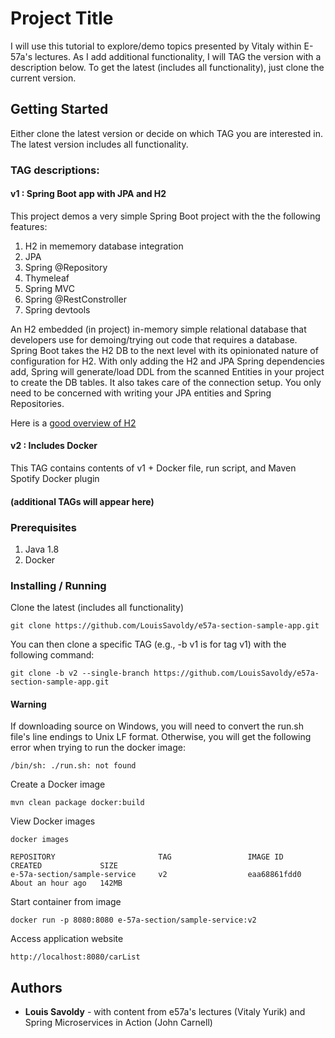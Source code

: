# Project Title

I will use this tutorial to explore/demo topics presented by Vitaly within E-57a's lectures.  As I add additional functionality, I will TAG the version with a description below.  To get the latest (includes all functionality), just clone the current version.

## Getting Started

Either clone the latest version or decide on which TAG you are interested in.  The latest version includes all functionality.

### TAG descriptions:
#### v1 : Spring Boot app with JPA and H2
This  project demos a very simple Spring Boot project with the the following features:
1. H2 in mememory database integration
2. JPA
3. Spring @Repository
3. Thymeleaf
4. Spring MVC
5. Spring @RestConstroller
6. Spring devtools

An H2 embedded (in project) in-memory simple relational database that developers use for demoing/trying out code that requires a database.  Spring Boot takes the H2 DB to the next level with its opinionated nature of configuration for H2.  With only adding the H2 and JPA Spring dependencies add,  Spring will generate/load DDL from the scanned Entities in your project to create the DB tables.  It also takes care of the connection setup.  You only need to be concerned with writing your JPA entities and Spring Repositories.

Here is a [good overview of H2](http://www.springboottutorial.com/spring-boot-and-h2-in-memory-database)

#### v2 : Includes Docker
This TAG contains contents of v1 + Docker file, run script, and Maven Spotify Docker plugin

#### (additional TAGs will appear here)

### Prerequisites

1. Java 1.8
2. Docker

### Installing / Running

Clone the latest (includes all functionality)
```
git clone https://github.com/LouisSavoldy/e57a-section-sample-app.git
```

You can then clone a specific TAG (e.g., -b v1 is for tag v1) with the following command:
```
git clone -b v2 --single-branch https://github.com/LouisSavoldy/e57a-section-sample-app.git
```

#### Warning
If downloading source on Windows, you will need to convert the run.sh file's line endings to Unix LF format.  Otherwise, you will get the following error when trying to run the docker image:
```
/bin/sh: ./run.sh: not found
```

Create a Docker image
```
mvn clean package docker:build
```

View Docker images
```
docker images

REPOSITORY                       TAG                 IMAGE ID            CREATED             SIZE
e-57a-section/sample-service     v2                  eaa68861fdd0        About an hour ago   142MB
```

Start container from image
```
docker run -p 8080:8080 e-57a-section/sample-service:v2
```

Access application website
```
http://localhost:8080/carList
```

## Authors

* **Louis Savoldy** - with content from e57a's lectures (Vitaly Yurik) and Spring Microservices in Action (John Carnell)
